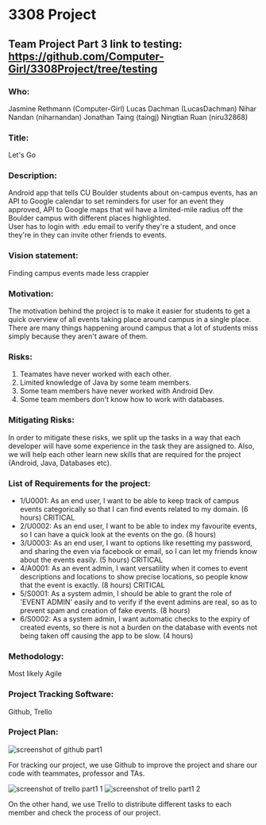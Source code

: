 # 3308 Project

## Team Project Part 3 link to testing: https://github.com/Computer-Girl/3308Project/tree/testing


### Who: 

Jasmine Rethmann (Computer-Girl) Lucas Dachman (LucasDachman) Nihar Nandan (niharnandan) Jonathan Taing (taingj) Ningtian Ruan (niru32868)

### Title: 

Let's Go

### Description:

Android app that tells CU Boulder students about on-campus events, 
has an API to Google calendar to set reminders for user for an event they approved, 
API to Google maps that wil have a limited-mile radius off the Boulder campus with different places highlighted.  
User has to login with .edu email to verify they're a student, and once they're in they can invite other friends to events.

### Vision statement: 

Finding campus events made less crappier

### Motivation:

The motivation behind the project is to make it easier for students to get a quick overview of all events taking place around campus in a single place. There are many things happening around campus that a lot of students miss simply because they aren't aware of them.


### Risks:
  1. Teamates have never worked with each other.
  2. Limited knowledge of Java by some team members. 
  3. Some team members have never worked with Android Dev.
  4. Some team members don't know how to work with databases.

### Mitigating Risks:

In order to mitigate these risks, we split up the tasks in a way that each developer will have some experience in the task they are assigned to. Also, we will help each other learn new skills that are required for the project (Android, Java, Databases etc). 

### List of Requirements for the project:
* 1/U0001: As an end user, I want to be able to keep track of campus events categorically so that I can find events related to my domain. (6 hours) CRITICAL
* 2/U0002: As an end user, I want to be able to index my favourite events, so I can have a quick look at the events on the go. (8 hours)
* 3/U0003: As an end user, I want to options like resetting my password, and sharing the even via facebook or email, so I can let my friends know about the events easily. (5 hours) CRITICAL
* 4/A0001: As an event admin, I want versatility when it comes to event descriptions and locations to show precise locations, so people know that the event is exactly. (8 hours) CRITICAL
* 5/S0001: As a system admin, I should be able to grant the role of 'EVENT ADMIN' easily and to verify if the event admins are real, so as to prevent spam and creation of fake events. (8 hours)
* 6/S0002: As a system admin, I want automatic checks to the expiry of created events, so there is not a burden on the database with events not being taken off causing the app to be slow. (4 hours)

### Methodology: 

Most likely Agile

### Project Tracking Software: 

Github, Trello

### Project Plan:

![screenshot of github part1](https://cloud.githubusercontent.com/assets/18471032/23008147/fe133896-f3ca-11e6-9264-d80668e245c3.jpeg)

For tracking our project, we use Github to improve the project and share our code with teammates, professor and TAs. 

![screenshot of trello part1 1](https://cloud.githubusercontent.com/assets/18471032/23008377/5f062306-f3cc-11e6-8804-175ee1d4f5f4.jpeg)
![screenshot of trello part1 2](https://cloud.githubusercontent.com/assets/18471032/23008378/5f066438-f3cc-11e6-9115-04f1fbbadfcc.jpeg)

On the other hand, we use Trello to distribute different tasks to each member and check the process of our project.
